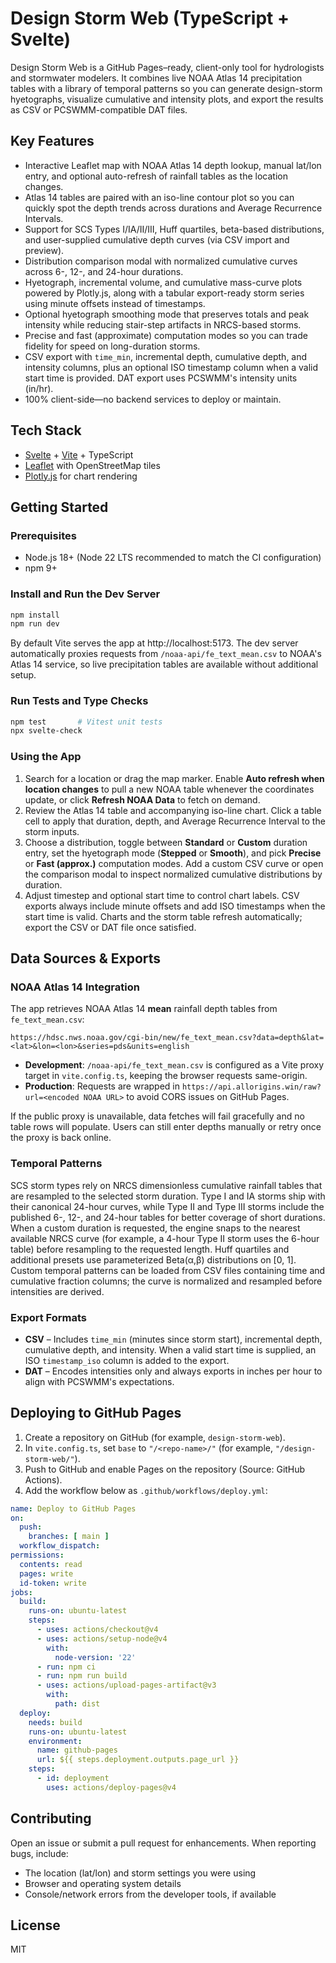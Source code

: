 # Design Storm Web (TypeScript + Svelte)

Design Storm Web is a GitHub Pages–ready, client-only tool for hydrologists and stormwater
modelers. It combines live NOAA Atlas 14 precipitation tables with a library of temporal
patterns so you can generate design-storm hyetographs, visualize cumulative and intensity
plots, and export the results as CSV or PCSWMM-compatible DAT files.

## Key Features

- Interactive Leaflet map with NOAA Atlas 14 depth lookup, manual lat/lon entry, and
  optional auto-refresh of rainfall tables as the location changes.
- Atlas 14 tables are paired with an iso-line contour plot so you can quickly spot the
  depth trends across durations and Average Recurrence Intervals.
- Support for SCS Types I/IA/II/III, Huff quartiles, beta-based distributions, and
  user-supplied cumulative depth curves (via CSV import and preview).
- Distribution comparison modal with normalized cumulative curves across 6-, 12-, and
  24-hour durations.
- Hyetograph, incremental volume, and cumulative mass-curve plots powered by Plotly.js,
  along with a tabular export-ready storm series using minute offsets instead of timestamps.
- Optional hyetograph smoothing mode that preserves totals and peak intensity while reducing
  stair-step artifacts in NRCS-based storms.
- Precise and fast (approximate) computation modes so you can trade fidelity for speed
  on long-duration storms.
- CSV export with `time_min`, incremental depth, cumulative depth, and intensity columns,
  plus an optional ISO timestamp column when a valid start time is provided. DAT export uses
  PCSWMM's intensity units (in/hr).
- 100% client-side—no backend services to deploy or maintain.

## Tech Stack

- [Svelte](https://svelte.dev/) + [Vite](https://vitejs.dev/) + TypeScript
- [Leaflet](https://leafletjs.com/) with OpenStreetMap tiles
- [Plotly.js](https://plotly.com/javascript/) for chart rendering

## Getting Started

### Prerequisites

- Node.js 18+ (Node 22 LTS recommended to match the CI configuration)
- npm 9+

### Install and Run the Dev Server

```bash
npm install
npm run dev
```

By default Vite serves the app at http://localhost:5173. The dev server automatically proxies
requests from `/noaa-api/fe_text_mean.csv` to NOAA's Atlas 14 service, so live precipitation
tables are available without additional setup.

### Run Tests and Type Checks

```bash
npm test       # Vitest unit tests
npx svelte-check
```

### Using the App

1. Search for a location or drag the map marker. Enable **Auto refresh when location changes** to
   pull a new NOAA table whenever the coordinates update, or click **Refresh NOAA Data** to fetch
   on demand.
2. Review the Atlas 14 table and accompanying iso-line chart. Click a table cell to apply that
   duration, depth, and Average Recurrence Interval to the storm inputs.
3. Choose a distribution, toggle between **Standard** or **Custom** duration entry, set the
   hyetograph mode (**Stepped** or **Smooth**), and pick **Precise** or **Fast (approx.)**
   computation modes. Add a custom CSV curve or open the
   comparison modal to inspect normalized cumulative distributions by duration.
4. Adjust timestep and optional start time to control chart labels. CSV exports always include
   minute offsets and add ISO timestamps when the start time is valid. Charts and the storm table
   refresh automatically; export the CSV or DAT file once satisfied.

## Data Sources & Exports

### NOAA Atlas 14 Integration

The app retrieves NOAA Atlas 14 **mean** rainfall depth tables from `fe_text_mean.csv`:

```
https://hdsc.nws.noaa.gov/cgi-bin/new/fe_text_mean.csv?data=depth&lat=<lat>&lon=<lon>&series=pds&units=english
```

- **Development**: `/noaa-api/fe_text_mean.csv` is configured as a Vite proxy target in
  `vite.config.ts`, keeping the browser requests same-origin.
- **Production**: Requests are wrapped in
  `https://api.allorigins.win/raw?url=<encoded NOAA URL>` to avoid CORS issues on GitHub Pages.

If the public proxy is unavailable, data fetches will fail gracefully and no table rows will
populate. Users can still enter depths manually or retry once the proxy is back online.

### Temporal Patterns

SCS storm types rely on NRCS dimensionless cumulative rainfall tables that are resampled to the
selected storm duration. Type I and IA storms ship with their canonical 24-hour curves, while Type II
and Type III storms include the published 6-, 12-, and 24-hour tables for better coverage of short
durations. When a custom duration is requested, the engine snaps to the nearest available NRCS curve
(for example, a 4-hour Type II storm uses the 6-hour table) before resampling to the requested length.
Huff quartiles and additional presets use parameterized Beta(α,β) distributions on [0, 1]. Custom
temporal patterns can be loaded from CSV files containing time and cumulative fraction columns; the
curve is normalized and resampled before intensities are derived.

### Export Formats

- **CSV** – Includes `time_min` (minutes since storm start), incremental depth, cumulative depth,
  and intensity. When a valid start time is supplied, an ISO `timestamp_iso` column is added to
  the export.
- **DAT** – Encodes intensities only and always exports in inches per hour to align with PCSWMM's
  expectations.

## Deploying to GitHub Pages

1. Create a repository on GitHub (for example, `design-storm-web`).
2. In `vite.config.ts`, set `base` to `"/<repo-name>/"` (for example, `"/design-storm-web/"`).
3. Push to GitHub and enable Pages on the repository (Source: GitHub Actions).
4. Add the workflow below as `.github/workflows/deploy.yml`:

```yaml
name: Deploy to GitHub Pages
on:
  push:
    branches: [ main ]
  workflow_dispatch:
permissions:
  contents: read
  pages: write
  id-token: write
jobs:
  build:
    runs-on: ubuntu-latest
    steps:
      - uses: actions/checkout@v4
      - uses: actions/setup-node@v4
        with:
          node-version: '22'
      - run: npm ci
      - run: npm run build
      - uses: actions/upload-pages-artifact@v3
        with:
          path: dist
  deploy:
    needs: build
    runs-on: ubuntu-latest
    environment:
      name: github-pages
      url: ${{ steps.deployment.outputs.page_url }}
    steps:
      - id: deployment
        uses: actions/deploy-pages@v4
```

## Contributing

Open an issue or submit a pull request for enhancements. When reporting bugs, include:

- The location (lat/lon) and storm settings you were using
- Browser and operating system details
- Console/network errors from the developer tools, if available

## License

MIT
